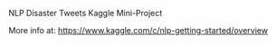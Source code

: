 NLP Disaster Tweets Kaggle Mini-Project

More info at: https://www.kaggle.com/c/nlp-getting-started/overview
